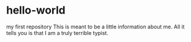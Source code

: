 # hello-world
my first repository
This is meant to be a little information about me.  All it tells you is that I am a truly terrible typist.
